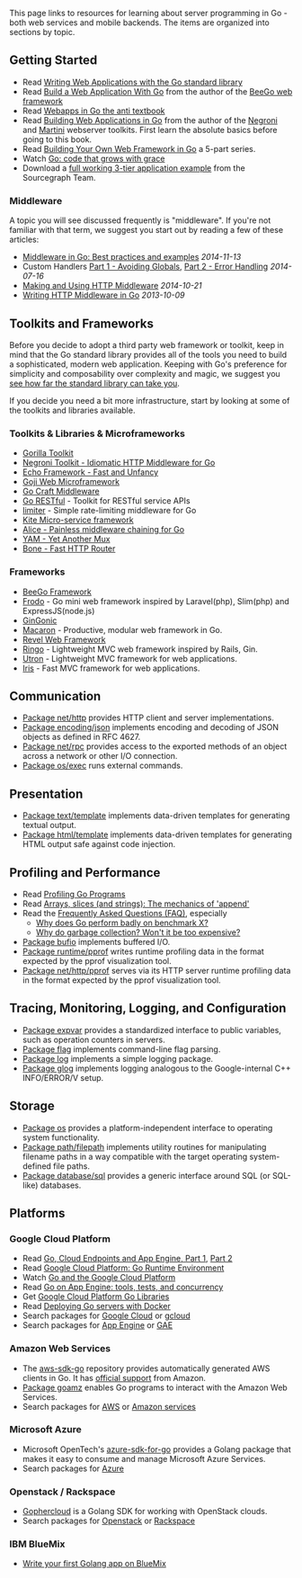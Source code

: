 This page links to resources for learning about server programming in Go - both web services and mobile backends. The items are organized into sections by topic.

## Getting Started

- Read [Writing Web Applications with the Go standard library](http://golang.org/doc/articles/wiki/)
- Read [Build a Web Application With Go](https://www.gitbook.com/book/astaxie/build-web-application-with-golang/details) from the author of the [BeeGo web framework](http://beego.me/)
- Read [Webapps in Go the anti textbook](https://github.com/thewhitetulip/web-dev-golang-anti-textbook)
- Read [Building Web Applications in Go](https://www.gitbook.com/book/codegangsta/building-web-apps-with-go/details) from the author of the [Negroni](https://github.com/codegangsta/negroni) and [Martini](http://martini.codegangsta.io/) webserver toolkits. First learn the absolute basics before going to this book.
- Read [Building Your Own Web Framework in Go](https://www.nicolasmerouze.com/build-web-framework-golang/) a 5-part series.
- Watch [Go: code that grows with grace](http://talks.golang.org/2012/chat.slide#1)
- Download a [full working 3-tier application example](https://github.com/sourcegraph/thesrc) from the Sourcegraph Team.

### Middleware

A topic you will see discussed frequently is "middleware". If you're not familiar with that term, we suggest you start out by reading a few of these articles:

* [Middleware in Go: Best practices and examples](https://www.nicolasmerouze.com/middlewares-golang-best-practices-examples/) _2014-11-13_
* Custom Handlers [Part 1 - Avoiding Globals](http://elithrar.github.io/article/custom-handlers-avoiding-globals/), [Part 2 - Error Handling](http://elithrar.github.io/article/http-handler-error-handling-revisited/) _2014-07-16_
* [Making and Using HTTP Middleware](http://www.alexedwards.net/blog/making-and-using-middleware) _2014-10-21_
* [Writing HTTP Middleware in Go](https://justinas.org/writing-http-middleware-in-go/) _2013-10-09_


## Toolkits and Frameworks

Before you decide to adopt a third party web framework or toolkit, keep in mind that the Go standard library provides all of the tools you need to build a sophisticated, modern web application. Keeping with Go's preference for simplicity and composability over complexity and magic, we suggest you [see how far the standard library can take you](http://golang.org/doc/articles/wiki/).

If you decide you need a bit more infrastructure, start by looking at some of the toolkits and libraries available.

### Toolkits & Libraries & Microframeworks

* [Gorilla Toolkit](http://www.gorillatoolkit.org/)
* [Negroni Toolkit - Idiomatic HTTP Middleware for Go](https://github.com/codegangsta/negroni)
* [Echo Framework - Fast and Unfancy](http://echo.labstack.com/)
* [Goji Web Microframework](https://goji.io/)
* [Go Craft Middleware](https://github.com/gocraft/web)
* [Go RESTful](https://github.com/emicklei/go-restful) - Toolkit for RESTful service APIs
* [limiter](https://github.com/ulule/limiter) - Simple rate-limiting middleware for Go
* [Kite Micro-service framework](https://github.com/koding/kite)
* [Alice - Painless middleware chaining for Go](https://github.com/justinas/alice)
* [YAM - Yet Another Mux](https://github.com/thisissoon/yam)
* [Bone - Fast HTTP Router](http://go-zoo.github.io/bone/)

### Frameworks

* [BeeGo Framework](http://beego.me/)
* [Frodo](https://github.com/kn9ts/frodo) - Go mini web framework inspired by Laravel(php), Slim(php) and ExpressJS(node.js)
* [GinGonic](https://gin-gonic.github.io/gin/)
* [Macaron](https://github.com/Unknwon/macaron) - Productive, modular web framework in Go.
* [Revel Web Framework](https://revel.github.io/)
* [Ringo](https://github.com/jjyr/ringo) - Lightweight MVC web framework inspired by Rails, Gin.
* [Utron](https://github.com/gernest/utron) - Lightweight MVC framework for web applications.
* [Iris](https://github.com/kataras/iris/) - Fast MVC framework for web applications.

## Communication

- [Package net/http](http://golang.org/pkg/net/http) provides HTTP client and server implementations.
- [Package encoding/json](http://golang.org/pkg/encoding/json) implements encoding and decoding of JSON objects as defined in RFC 4627.
- [Package net/rpc](http://golang.org/pkg/net/rpc) provides access to the exported methods of an object across a network or other I/O connection.
- [Package os/exec](http://golang.org/pkg/os/exec) runs external commands.

## Presentation

- [Package text/template](http://golang.org/pkg/text/template) implements data-driven templates for generating textual output.
- [Package html/template](http://golang.org/pkg/html/template) implements data-driven templates for generating HTML output safe against code injection.

## Profiling and Performance

- Read [Profiling Go Programs](http://blog.golang.org/profiling-go-programs)
- Read [Arrays, slices (and strings): The mechanics of 'append'](http://blog.golang.org/slices)
- Read the [Frequently Asked Questions (FAQ)](http://golang.org/doc/faq), especially
    - [Why does Go perform badly on benchmark X?](http://golang.org/doc/faq#Why_does_Go_perform_badly_on_benchmark_x)
    - [Why do garbage collection? Won't it be too expensive?](http://golang.org/doc/faq#garbage_collection)
- [Package bufio](http://golang.org/pkg/bufio) implements buffered I/O.
- [Package runtime/pprof](http://golang.org/pkg/runtime/pprof) writes runtime profiling data in the format expected by the pprof visualization tool.
- [Package net/http/pprof](http://golang.org/pkg/net/http/pprof) serves via its HTTP server runtime profiling data in the format expected by the pprof visualization tool.

## Tracing, Monitoring, Logging, and Configuration

- [Package expvar](http://golang.org/pkg/expvar) provides a standardized interface to public variables, such as operation counters in servers.
- [Package flag](http://golang.org/pkg/flag) implements command-line flag parsing.
- [Package log](http://golang.org/pkg/log) implements a simple logging package.
- [Package glog](https://github.com/golang/glog) implements logging analogous to the Google-internal C++ INFO/ERROR/V setup.

## Storage

- [Package os](http://golang.org/pkg/os) provides a platform-independent interface to operating system functionality.
- [Package path/filepath](http://golang.org/pkg/path/filepath) implements utility routines for manipulating filename paths in a way compatible with the target operating system-defined file paths.
- [Package database/sql](http://golang.org/pkg/database/sql) provides a generic interface around SQL (or SQL-like) databases.

## Platforms

### Google Cloud Platform

- Read [Go, Cloud Endpoints and App Engine, Part 1](https://medium.com/google-cloud/go-cloud-endpoints-and-app-engine-19d290dafda3), [Part 2](https://medium.com/@IndianGuru/go-cloud-endpoints-and-app-engine-e3413c01c484)
- Read [Google Cloud Platform: Go Runtime Environment](https://cloud.google.com/appengine/docs/go/)
- Watch [Go and the Google Cloud Platform](http://blog.golang.org/go-and-google-cloud-platform)
- Read [Go on App Engine: tools, tests, and concurrency](http://blog.golang.org/appengine-dec2013)
- Get [Google Cloud Platform Go Libraries](http://godoc.org/google.golang.org/cloud)
- Read [Deploying Go servers with Docker](http://blog.golang.org/docker)
- Search packages for [Google Cloud](http://godoc.org/?q=google+cloud) or [gcloud](http://godoc.org/?q=gcloud)
- Search packages for [App Engine](http://godoc.org/?q=appengine) or [GAE](http://godoc.org/?q=gae)

### Amazon Web Services

- The [aws-sdk-go](https://github.com/aws/aws-sdk-go) repository provides automatically generated AWS clients in Go.  It has [official support](https://aws.amazon.com/blogs/aws/now-available-version-1-0-of-the-aws-sdk-for-go/) from Amazon.
- [Package goamz](https://wiki.ubuntu.com/goamz) enables Go programs to interact with the Amazon Web Services.
- Search packages for [AWS](http://godoc.org/?q=aws) or [Amazon services](http://godoc.org/?q=amazon+service)

### Microsoft Azure

- Microsoft OpenTech's [azure-sdk-for-go](https://github.com/MSOpenTech/azure-sdk-for-go) provides a Golang package that makes it easy to consume and manage Microsoft Azure Services.
- Search packages for [Azure](http://godoc.org/?q=azure)

### Openstack / Rackspace

- [Gophercloud](https://github.com/gophercloud/gophercloud) is a Golang SDK for working with OpenStack clouds.
- Search packages for [Openstack](http://godoc.org/?q=openstack) or [Rackspace](http://godoc.org/?q=rackspace)

### IBM BlueMix

- [Write your first Golang app on BlueMix](https://developer.ibm.com/bluemix/2015/10/28/getting-started-with-golang-on-bluemix/)
